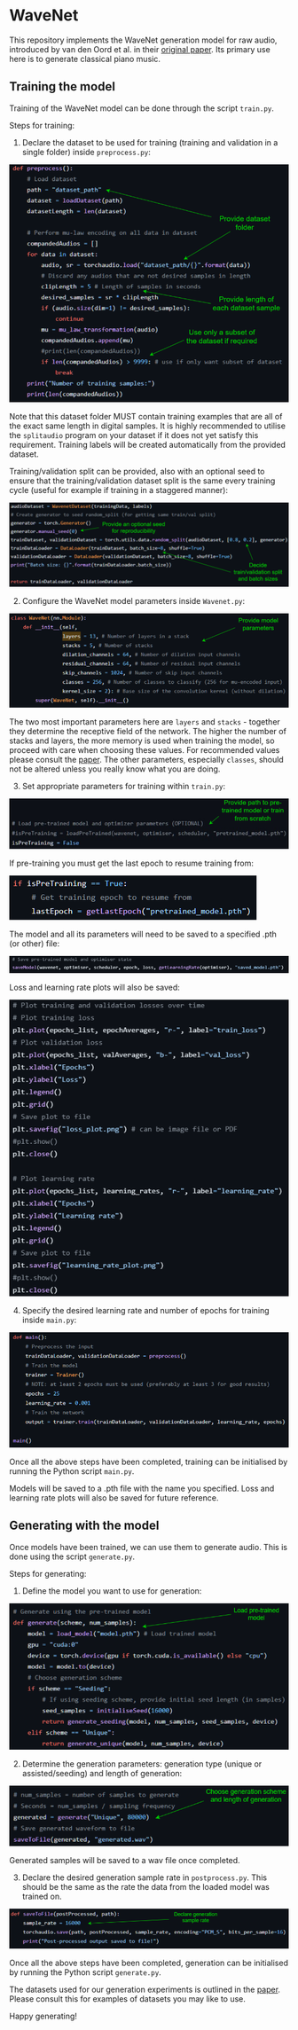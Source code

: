# WaveNet

This repository implements the WaveNet generation model for raw audio, introduced by van den Oord et al. in their [original paper](https://arxiv.org/abs/1609.03499). Its primary use here is to generate classical piano music.

## Training the model

Training of the WaveNet model can be done through the script `train.py`.

Steps for training:

1) Declare the dataset to be used for training (training and validation in a single folder) inside `preprocess.py`:

![Diagram](Images/preprocess.PNG)

Note that this dataset folder MUST contain training examples that are all of the exact same length in digital samples. It is highly recommended to utilise the `splitaudio` program on your dataset if it does not yet satisfy this requirement.
Training labels will be created automatically from the provided dataset.

Training/validation split can be provided, also with an optional seed to ensure that the training/validation dataset split is the same every training cycle (useful for example if training in a staggered manner):

![Diagram](Images/preprocess2.PNG)

2) Configure the WaveNet model parameters inside `Wavenet.py`:

![Diagram](Images/wavenet.PNG)

The two most important parameters here are `layers` and `stacks` - together they determine the receptive field of the network. The higher the number of stacks and layers, the more memory is used when training the model, so proceed with care when choosing these values. For recommended values please consult the [paper](PAPER_LINK). The other parameters, especially `classes`, should not be altered unless you really know what you are doing.

3) Set appropriate parameters for training within `train.py`:

![Diagram](Images/train.PNG)

If pre-training you must get the last epoch to resume training from:

![Diagram](Images/train2.PNG)

The model and all its parameters will need to be saved to a specified .pth (or other) file:

![Diagram](Images/train3.PNG)

Loss and learning rate plots will also be saved:

![Diagram](Images/train4.PNG)

4) Specify the desired learning rate and number of epochs for training inside `main.py`:

![Diagram](Images/main.PNG)

Once all the above steps have been completed, training can be initialised by running the Python script `main.py`.

Models will be saved to a .pth file with the name you specified. Loss and learning rate plots will also be saved for future reference.

## Generating with the model

Once models have been trained, we can use them to generate audio. This is done using the script `generate.py`.

Steps for generating:

1) Define the model you want to use for generation:

![Diagram](Images/generate.PNG)

2) Determine the generation parameters: generation type (unique or assisted/seeding) and length of generation:

![Diagram](Images/generate2.PNG)

Generated samples will be saved to a wav file once completed.

3) Declare the desired generation sample rate in `postprocess.py`. This should be the same as the rate the data from the loaded model was trained on.

![Diagram](Images/postprocess.PNG)

Once all the above steps have been completed, generation can be initialised by running the Python script `generate.py`.

The datasets used for our generation experiments is outlined in the [paper](PAPER_LINK). Please consult this for examples of datasets you may like to use.

Happy generating!
